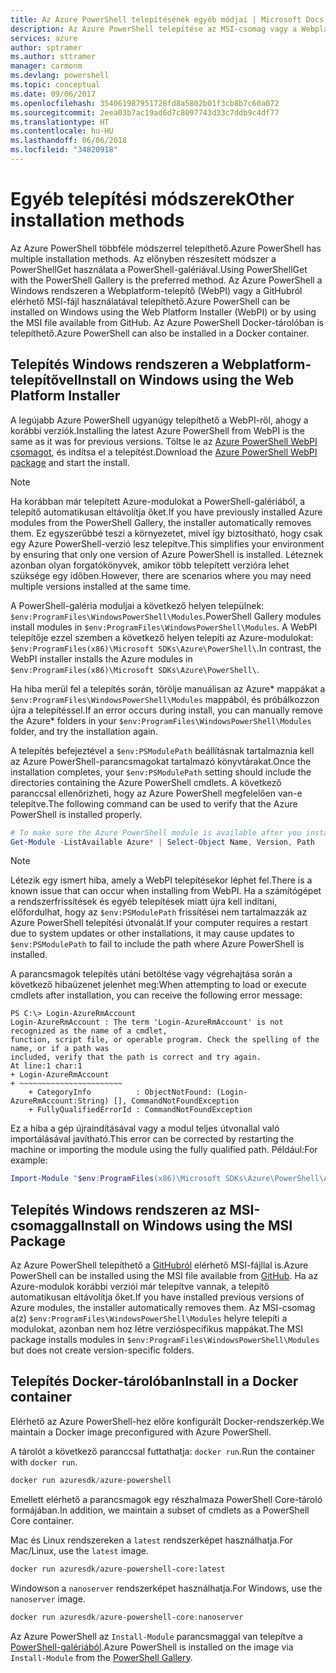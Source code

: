 ```yaml
---
title: Az Azure PowerShell telepítésének egyéb módjai | Microsoft Docs
description: Az Azure PowerShell telepítése az MSI-csomag vagy a Webplatform-telepítő használatával.
services: azure
author: sptramer
ms.author: sttramer
manager: carmonm
ms.devlang: powershell
ms.topic: conceptual
ms.date: 09/06/2017
ms.openlocfilehash: 354061987951728fd8a5802b01f3cb8b7c60a072
ms.sourcegitcommit: 2eea03b7ac19ad6d7c8097743d33c7ddb9c4df77
ms.translationtype: HT
ms.contentlocale: hu-HU
ms.lasthandoff: 06/06/2018
ms.locfileid: "34820918"
---
```

# <a name="other-installation-methods"></a><span data-ttu-id="8127f-103">Egyéb telepítési módszerek</span><span class="sxs-lookup"><span data-stu-id="8127f-103">Other installation methods</span></span>

<span data-ttu-id="8127f-104">Az Azure PowerShell többféle módszerrel telepíthető.</span><span class="sxs-lookup"><span data-stu-id="8127f-104">Azure PowerShell has multiple installation methods.</span></span> <span data-ttu-id="8127f-105">Az előnyben részesített módszer a PowerShellGet használata a PowerShell-galériával.</span><span class="sxs-lookup"><span data-stu-id="8127f-105">Using PowerShellGet with the PowerShell Gallery is the preferred method.</span></span> <span data-ttu-id="8127f-106">Az Azure PowerShell a Windows rendszeren a Webplatform-telepítő (WebPI) vagy a GitHubról elérhető MSI-fájl használatával telepíthető.</span><span class="sxs-lookup"><span data-stu-id="8127f-106">Azure PowerShell can be installed on Windows using the Web Platform Installer (WebPI) or by using the MSI file available from GitHub.</span></span> <span data-ttu-id="8127f-107">Az Azure PowerShell Docker-tárolóban is telepíthető.</span><span class="sxs-lookup"><span data-stu-id="8127f-107">Azure PowerShell can also be installed in a Docker container.</span></span>

## <a name="install-on-windows-using-the-web-platform-installer"></a><span data-ttu-id="8127f-108">Telepítés Windows rendszeren a Webplatform-telepítővel</span><span class="sxs-lookup"><span data-stu-id="8127f-108">Install on Windows using the Web Platform Installer</span></span>

<span data-ttu-id="8127f-109">A legújabb Azure PowerShell ugyanúgy telepíthető a WebPI-ről, ahogy a korábbi verziók.</span><span class="sxs-lookup"><span data-stu-id="8127f-109">Installing the latest Azure PowerShell from WebPI is the same as it was for previous versions.</span></span>
<span data-ttu-id="8127f-110">Töltse le az [Azure PowerShell WebPI csomagot](http://aka.ms/webpi-azps), és indítsa el a telepítést.</span><span class="sxs-lookup"><span data-stu-id="8127f-110">Download the [Azure PowerShell WebPI package](http://aka.ms/webpi-azps) and start the install.</span></span>

> [!NOTE]
> <span data-ttu-id="8127f-111">Ha korábban már telepített Azure-modulokat a PowerShell-galériából, a telepítő automatikusan eltávolítja őket.</span><span class="sxs-lookup"><span data-stu-id="8127f-111">If you have previously installed Azure modules from the PowerShell Gallery, the installer automatically removes them.</span></span> <span data-ttu-id="8127f-112">Ez egyszerűbbé teszi a környezetet, mivel így biztosítható, hogy csak egy Azure PowerShell-verzió lesz telepítve.</span><span class="sxs-lookup"><span data-stu-id="8127f-112">This simplifies your environment by ensuring that only one version of Azure PowerShell is installed.</span></span> <span data-ttu-id="8127f-113">Léteznek azonban olyan forgatókönyvek, amikor több telepített verzióra lehet szüksége egy időben.</span><span class="sxs-lookup"><span data-stu-id="8127f-113">However, there are scenarios where you may need multiple versions installed at the same time.</span></span>
>
> <span data-ttu-id="8127f-114">A PowerShell-galéria moduljai a következő helyen települnek: `$env:ProgramFiles\WindowsPowerShell\Modules`.</span><span class="sxs-lookup"><span data-stu-id="8127f-114">PowerShell Gallery modules install modules in `$env:ProgramFiles\WindowsPowerShell\Modules`.</span></span> <span data-ttu-id="8127f-115">A WebPI telepítője ezzel szemben a következő helyen telepíti az Azure-modulokat: `$env:ProgramFiles(x86)\Microsoft SDKs\Azure\PowerShell\`.</span><span class="sxs-lookup"><span data-stu-id="8127f-115">In contrast, the WebPI installer installs the Azure modules in `$env:ProgramFiles(x86)\Microsoft SDKs\Azure\PowerShell\`.</span></span>
>
> <span data-ttu-id="8127f-116">Ha hiba merül fel a telepítés során, törölje manuálisan az Azure\* mappákat a `$env:ProgramFiles\WindowsPowerShell\Modules` mappából, és próbálkozzon újra a telepítéssel.</span><span class="sxs-lookup"><span data-stu-id="8127f-116">If an error occurs during install, you can manually remove the Azure\* folders in your `$env:ProgramFiles\WindowsPowerShell\Modules` folder, and try the installation again.</span></span>

<span data-ttu-id="8127f-117">A telepítés befejeztével a `$env:PSModulePath` beállításnak tartalmaznia kell az Azure PowerShell-parancsmagokat tartalmazó könyvtárakat.</span><span class="sxs-lookup"><span data-stu-id="8127f-117">Once the installation completes, your `$env:PSModulePath` setting should include the directories containing the Azure PowerShell cmdlets.</span></span> <span data-ttu-id="8127f-118">A következő paranccsal ellenőrizheti, hogy az Azure PowerShell megfelelően van-e telepítve.</span><span class="sxs-lookup"><span data-stu-id="8127f-118">The following command can be used to verify that the Azure PowerShell is installed properly.</span></span>

```powershell
# To make sure the Azure PowerShell module is available after you install
Get-Module -ListAvailable Azure* | Select-Object Name, Version, Path
```

> [!NOTE]
> <span data-ttu-id="8127f-119">Létezik egy ismert hiba, amely a WebPI telepítésekor léphet fel.</span><span class="sxs-lookup"><span data-stu-id="8127f-119">There is a known issue that can occur when installing from WebPI.</span></span> <span data-ttu-id="8127f-120">Ha a számítógépet a rendszerfrissítések és egyéb telepítések miatt újra kell indítani, előfordulhat, hogy az `$env:PSModulePath` frissítései nem tartalmazzák az Azure PowerShell telepítési útvonalát.</span><span class="sxs-lookup"><span data-stu-id="8127f-120">If your computer requires a restart due to system updates or other installations, it may cause updates to `$env:PSModulePath` to fail to include the path where Azure PowerShell is installed.</span></span>

<span data-ttu-id="8127f-121">A parancsmagok telepítés utáni betöltése vagy végrehajtása során a következő hibaüzenet jelenhet meg:</span><span class="sxs-lookup"><span data-stu-id="8127f-121">When attempting to load or execute cmdlets after installation, you can receive the following error message:</span></span>

```
PS C:\> Login-AzureRmAccount
Login-AzureRmAccount : The term 'Login-AzureRmAccount' is not recognized as the name of a cmdlet,
function, script file, or operable program. Check the spelling of the name, or if a path was
included, verify that the path is correct and try again.
At line:1 char:1
+ Login-AzureRmAccount
+ ~~~~~~~~~~~~~~~~~~~~~~~
    + CategoryInfo          : ObjectNotFound: (Login-AzureRmAccount:String) [], CommandNotFoundException
    + FullyQualifiedErrorId : CommandNotFoundException
```

<span data-ttu-id="8127f-122">Ez a hiba a gép újraindításával vagy a modul teljes útvonallal való importálásával javítható.</span><span class="sxs-lookup"><span data-stu-id="8127f-122">This error can be corrected by restarting the machine or importing the module using the fully qualified path.</span></span> <span data-ttu-id="8127f-123">Például:</span><span class="sxs-lookup"><span data-stu-id="8127f-123">For example:</span></span>

```powershell
Import-Module "$env:ProgramFiles(x86)\Microsoft SDKs\Azure\PowerShell\AzureRM.psd1"
```

## <a name="install-on-windows-using-the-msi-package"></a><span data-ttu-id="8127f-124">Telepítés Windows rendszeren az MSI-csomaggal</span><span class="sxs-lookup"><span data-stu-id="8127f-124">Install on Windows using the MSI Package</span></span>

<span data-ttu-id="8127f-125">Az Azure PowerShell telepíthető a [GitHubról](https://github.com/Azure/azure-powershell/releases/latest) elérhető MSI-fájllal is.</span><span class="sxs-lookup"><span data-stu-id="8127f-125">Azure PowerShell can be installed using the MSI file available from [GitHub](https://github.com/Azure/azure-powershell/releases/latest).</span></span> <span data-ttu-id="8127f-126">Ha az Azure-modulok korábbi verziói már telepítve vannak, a telepítő automatikusan eltávolítja őket.</span><span class="sxs-lookup"><span data-stu-id="8127f-126">If you have installed previous versions of Azure modules, the installer automatically removes them.</span></span> <span data-ttu-id="8127f-127">Az MSI-csomag a(z) `$env:ProgramFiles\WindowsPowerShell\Modules` helyre telepíti a modulokat, azonban nem hoz létre verzióspecifikus mappákat.</span><span class="sxs-lookup"><span data-stu-id="8127f-127">The MSI package installs modules in `$env:ProgramFiles\WindowsPowerShell\Modules` but does not create version-specific folders.</span></span>

## <a name="install-in-a-docker-container"></a><span data-ttu-id="8127f-128">Telepítés Docker-tárolóban</span><span class="sxs-lookup"><span data-stu-id="8127f-128">Install in a Docker container</span></span>

<span data-ttu-id="8127f-129">Elérhető az Azure PowerShell-hez előre konfigurált Docker-rendszerkép.</span><span class="sxs-lookup"><span data-stu-id="8127f-129">We maintain a Docker image preconfigured with Azure PowerShell.</span></span>

<span data-ttu-id="8127f-130">A tárolót a következő paranccsal futtathatja: `docker run`.</span><span class="sxs-lookup"><span data-stu-id="8127f-130">Run the container with `docker run`.</span></span>

```powershell
docker run azuresdk/azure-powershell
```

<span data-ttu-id="8127f-131">Emellett elérhető a parancsmagok egy részhalmaza PowerShell Core-tároló formájában.</span><span class="sxs-lookup"><span data-stu-id="8127f-131">In addition, we maintain a subset of cmdlets as a PowerShell Core container.</span></span>

<span data-ttu-id="8127f-132">Mac és Linux rendszereken a `latest` rendszerképet használhatja.</span><span class="sxs-lookup"><span data-stu-id="8127f-132">For Mac/Linux, use the `latest` image.</span></span>

```bash
docker run azuresdk/azure-powershell-core:latest
```

<span data-ttu-id="8127f-133">Windowson a `nanoserver` rendszerképet használhatja.</span><span class="sxs-lookup"><span data-stu-id="8127f-133">For Windows, use the `nanoserver` image.</span></span>

```powershell
docker run azuresdk/azure-powershell-core:nanoserver
```

<span data-ttu-id="8127f-134">Az Azure PowerShell az `Install-Module` parancsmaggal van telepítve a [PowerShell-galériából](https://www.powershellgallery.com/).</span><span class="sxs-lookup"><span data-stu-id="8127f-134">Azure PowerShell is installed on the image via `Install-Module` from the [PowerShell Gallery](https://www.powershellgallery.com/).</span></span>